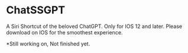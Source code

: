 # ChatSSGPT
A Siri Shortcut of the beloved ChatGPT. Only for IOS 12 and later. Please download on IOS for the smoothest experience.

*Still working on, Not finished yet.
